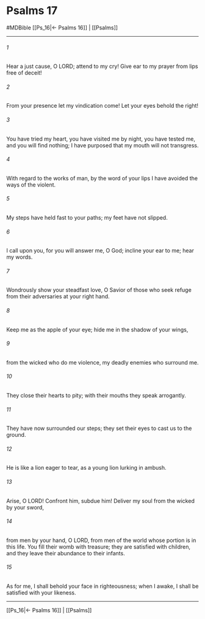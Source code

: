 # Psalms 17
#MDBible
[[Ps_16|← Psalms 16]] | [[Psalms]]

***

###### 1 

Hear a just cause, O LORD; attend to my cry! Give ear to my prayer from lips free of deceit! 

###### 2 

From your presence let my vindication come! Let your eyes behold the right! 

###### 3 

You have tried my heart, you have visited me by night, you have tested me, and you will find nothing; I have purposed that my mouth will not transgress. 

###### 4 

With regard to the works of man, by the word of your lips I have avoided the ways of the violent. 

###### 5 

My steps have held fast to your paths; my feet have not slipped. 

###### 6 

I call upon you, for you will answer me, O God; incline your ear to me; hear my words. 

###### 7 

Wondrously show your steadfast love, O Savior of those who seek refuge from their adversaries at your right hand. 

###### 8 

Keep me as the apple of your eye; hide me in the shadow of your wings, 

###### 9 

from the wicked who do me violence, my deadly enemies who surround me. 

###### 10 

They close their hearts to pity; with their mouths they speak arrogantly. 

###### 11 

They have now surrounded our steps; they set their eyes to cast us to the ground. 

###### 12 

He is like a lion eager to tear, as a young lion lurking in ambush. 

###### 13 

Arise, O LORD! Confront him, subdue him! Deliver my soul from the wicked by your sword, 

###### 14 

from men by your hand, O LORD, from men of the world whose portion is in this life. You fill their womb with treasure; they are satisfied with children, and they leave their abundance to their infants. 

###### 15 

As for me, I shall behold your face in righteousness; when I awake, I shall be satisfied with your likeness. 

***

[[Ps_16|← Psalms 16]] | [[Psalms]]
